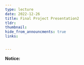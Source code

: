 ```yaml
---
type: lecture
date: 2022-12-26
title: Final Project Presentation2
tldr: 
thumbnail: 
hide_from_announcments: true
links: 


---
```

**Notice:**
